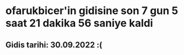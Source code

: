 # ofarukbicer'in gidisine son 7 gun 5 saat 21 dakika 56 saniye kaldi

## Gidis tarihi: 30.09.2022 :(